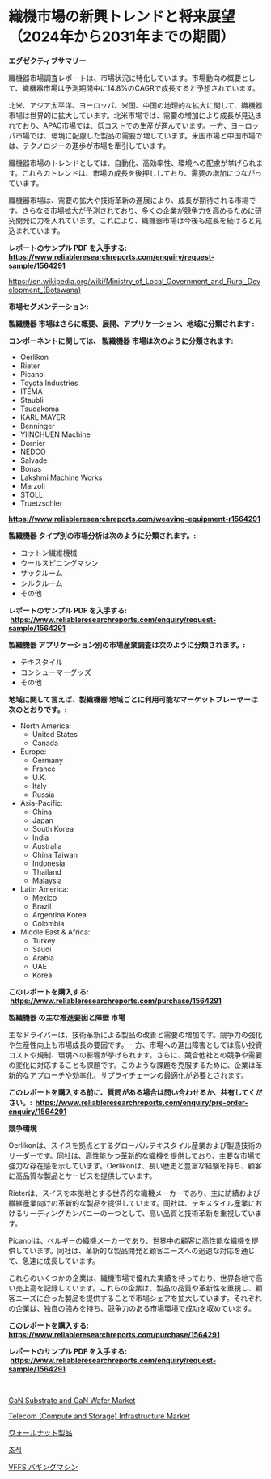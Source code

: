 <p><h1>織機市場の新興トレンドと将来展望（2024年から2031年までの期間）</h1></p><p><strong>エグゼクティブサマリー</strong></p>
<p><p>織機器市場調査レポートは、市場状況に特化しています。市場動向の概要として、織機器市場は予測期間中に14.8%のCAGRで成長すると予想されています。</p><p>北米、アジア太平洋、ヨーロッパ、米国、中国の地理的な拡大に関して、織機器市場は世界的に拡大しています。北米市場では、需要の増加により成長が見込まれており、APAC市場では、低コストでの生産が進んでいます。一方、ヨーロッパ市場では、環境に配慮した製品の需要が増しています。米国市場と中国市場では、テクノロジーの進歩が市場を牽引しています。</p><p>織機器市場のトレンドとしては、自動化、高効率性、環境への配慮が挙げられます。これらのトレンドは、市場の成長を後押ししており、需要の増加につながっています。</p><p>織機器市場は、需要の拡大や技術革新の進展により、成長が期待される市場です。さらなる市場拡大が予測されており、多くの企業が競争力を高めるために研究開発に力を入れています。これにより、織機器市場は今後も成長を続けると見込まれています。</p></p>
<p><strong>レポートのサンプル PDF を入手する: <a href="https://www.reliableresearchreports.com/enquiry/request-sample/1564291">https://www.reliableresearchreports.com/enquiry/request-sample/1564291</a></strong></p>
<p><a href="https://en.wikipedia.org/wiki/Ministry_of_Local_Government_and_Rural_Development_(Botswana)">https://en.wikipedia.org/wiki/Ministry_of_Local_Government_and_Rural_Development_(Botswana)</a></p>
<p><strong>市場セグメンテーション:</strong></p>
<p><strong> 製織機器 市場はさらに概要、展開、アプリケーション、地域に分類されます :</strong></p>
<p><strong>コンポーネントに関しては、 製織機器 市場は次のように分類されます: &nbsp;</strong></p>
<p><ul><li>Oerlikon</li><li>Rieter</li><li>Picanol</li><li>Toyota Industries</li><li>ITEMA</li><li>Staubli</li><li>Tsudakoma</li><li>KARL MAYER</li><li>Benninger</li><li>YIINCHUEN Machine</li><li>Dornier</li><li>NEDCO</li><li>Salvade</li><li>Bonas</li><li>Lakshmi Machine Works</li><li>Marzoli</li><li>STOLL</li><li>Truetzschler</li></ul></p>
<p><strong><a href="https://www.reliableresearchreports.com/weaving-equipment-r1564291">https://www.reliableresearchreports.com/weaving-equipment-r1564291</a></strong></p>
<p><strong> 製織機器 タイプ別の市場分析は次のように分類されます。:</strong></p>
<p><ul><li>コットン繊維機械</li><li>ウールスピニングマシン</li><li>サックルーム</li><li>シルクルーム</li><li>その他</li></ul></p>
<p><strong>レポートのサンプル PDF を入手する: &nbsp;<a href="https://www.reliableresearchreports.com/enquiry/request-sample/1564291">https://www.reliableresearchreports.com/enquiry/request-sample/1564291</a></strong></p>
<p><strong> 製織機器 アプリケーション別の市場産業調査は次のように分類されます。:</strong></p>
<p><ul><li>テキスタイル</li><li>コンシューマーグッズ</li><li>その他</li></ul></p>
<p><strong>地域に関して言えば、製織機器 地域ごとに利用可能なマーケットプレーヤーは次のとおりです。:</strong></p>
<p><ul>
    <li>
        North America:
        <ul>
            <li>United States</li>
            <li>Canada</li>
        </ul>
    </li>
    <li>
        Europe:
        <ul>
            <li>Germany</li>
            <li>France</li>
            <li>U.K.</li>
            <li>Italy</li>
            <li>Russia</li>
        </ul>
    </li>
    <li>
        Asia-Pacific:
        <ul>
            <li>China</li>
            <li>Japan</li>
            <li>South Korea</li>
            <li>India</li>
            <li>Australia</li>
            <li>China Taiwan</li>
            <li>Indonesia</li>
            <li>Thailand</li>
            <li>Malaysia</li>
        </ul>
    </li>
    <li>
        Latin America:
        <ul>
            <li>Mexico</li>
            <li>Brazil</li>
            <li>Argentina Korea</li>
            <li>Colombia</li>
        </ul>
    </li>
    <li>
        Middle East & Africa:
        <ul>
            <li>Turkey</li>
            <li>Saudi</li>
            <li>Arabia</li>
            <li>UAE</li>
            <li>Korea</li>
        </ul>
    </li>
    </ul></p>
<p><strong>このレポートを購入する: &nbsp;<a href="https://www.reliableresearchreports.com/purchase/1564291">https://www.reliableresearchreports.com/purchase/1564291</a></strong></p>
<p><strong>製織機器 の主な推進要因と障壁 市場</strong></p>
<p><p>主なドライバーは、技術革新による製品の改善と需要の増加です。競争力の強化や生産性向上も市場成長の要因です。一方、市場への進出障害としては高い投資コストや規制、環境への影響が挙げられます。さらに、競合他社との競争や需要の変化に対応することも課題です。このような課題を克服するために、企業は革新的なアプローチや効率化、サプライチェーンの最適化が必要とされます。</p></p>
<p><strong>このレポートを購入する前に、質問がある場合は問い合わせるか、共有してください。:&nbsp; <a href="https://www.reliableresearchreports.com/enquiry/pre-order-enquiry/1564291">https://www.reliableresearchreports.com/enquiry/pre-order-enquiry/1564291</a></strong></p>
<p><strong>競争環境</strong></p>
<p><p>Oerlikonは、スイスを拠点とするグローバルテキスタイル産業および製造技術のリーダーです。同社は、高性能かつ革新的な織機を提供しており、主要な市場で強力な存在感を示しています。Oerlikonは、長い歴史と豊富な経験を持ち、顧客に高品質な製品とサービスを提供しています。</p><p>Rieterは、スイスを本拠地とする世界的な織機メーカーであり、主に紡績および繊維産業向けの革新的な製品を提供しています。同社は、テキスタイル産業におけるリーディングカンパニーの一つとして、高い品質と技術革新を重視しています。</p><p>Picanolは、ベルギーの織機メーカーであり、世界中の顧客に高性能な織機を提供しています。同社は、革新的な製品開発と顧客ニーズへの迅速な対応を通じて、急速に成長しています。</p><p>これらのいくつかの企業は、織機市場で優れた実績を持っており、世界各地で高い売上高を記録しています。これらの企業は、製品の品質や革新性を重視し、顧客ニーズに合った製品を提供することで市場シェアを拡大しています。それぞれの企業は、独自の強みを持ち、競争力のある市場環境で成功を収めています。</p></p>
<p><strong>このレポートを購入する: &nbsp; <a href="https://www.reliableresearchreports.com/purchase/1564291">https://www.reliableresearchreports.com/purchase/1564291</a></strong></p>
<p><strong>レポートのサンプル PDF を入手する: &nbsp;<a href="https://www.reliableresearchreports.com/enquiry/request-sample/1564291">https://www.reliableresearchreports.com/enquiry/request-sample/1564291</a></strong><strong></strong></p>
<p>&nbsp;</p>
<p><p><a href="https://github.com/gdfhhhj/Market-Research-Report-List-5/blob/main/gan-substrate-and-gan-wafer-market.md">GaN Substrate and GaN Wafer Market</a></p><p><a href="https://github.com/RichRobinson5/Market-Research-Report-List-6/blob/main/telecom-compute-and-storage-infrastructure-market.md">Telecom (Compute and Storage) Infrastructure Market</a></p><p><a href="https://github.com/DanykaKilback/Market-Research-Report-List-2/blob/main/37887306383.md">ウォールナット製品</a></p><p><a href="https://github.com/LuckeyCorbin/Market-Research-Report-List-1/blob/main/916583811013.md">조직</a></p><p><a href="https://github.com/RandallRunte2023/Market-Research-Report-List-2/blob/main/43872366382.md">VFFS バギングマシン</a></p></p>